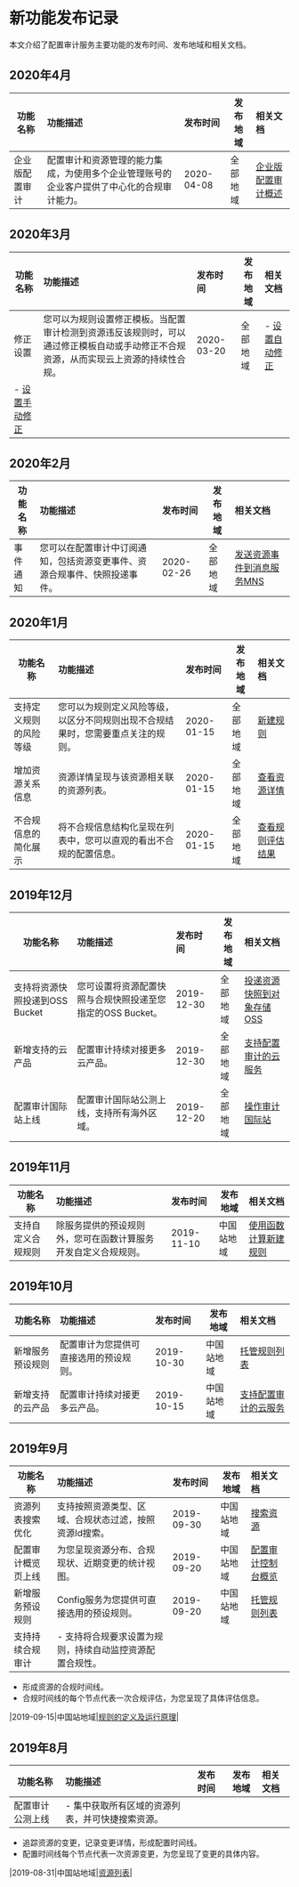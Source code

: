 # 新功能发布记录

本文介绍了配置审计服务主要功能的发布时间、发布地域和相关文档。

## 2020年4月

|功能名称|功能描述|发布时间|发布地域|相关文档|
|----|:---|:---|----|:---|
|企业版配置审计|配置审计和资源管理的能力集成，为使用多个企业管理账号的企业客户提供了中心化的合规审计能力。|2020-04-08|全部地域|[企业版配置审计概述](/intl.zh-CN/隐藏/企业版配置审计/企业版配置审计概述.md)|

## 2020年3月

|功能名称|功能描述|发布时间|发布地域|相关文档|
|----|:---|:---|----|:---|
|修正设置|您可以为规则设置修正模板。当配置审计检测到资源违反该规则时，可以通过修正模板自动或手动修正不合规资源，从而实现云上资源的持续性合规。|2020-03-20|全部地域|-   [设置自动修正](/intl.zh-CN/资源合规审计/修正设置/设置自动修正.md)
-   [设置手动修正](/intl.zh-CN/资源合规审计/修正设置/设置手动修正.md) |

## 2020年2月

|功能名称|功能描述|发布时间|发布地域|相关文档|
|----|:---|:---|----|:---|
|事件通知|您可以在配置审计中订阅通知，包括资源变更事件、资源合规事件、快照投递事件。|2020-02-26|全部地域|[发送资源事件到消息服务MNS](/intl.zh-CN/订阅资源事件/发送资源事件到消息服务MNS.md)|

## 2020年1月

|功能名称|功能描述|发布时间|发布地域|相关文档|
|----|:---|:---|----|:---|
|支持定义规则的风险等级|您可以为规则定义风险等级，以区分不同规则出现不合规结果时，您需要重点关注的规则。|2020-01-15|全部地域|[新建规则](/intl.zh-CN/资源合规审计/规则管理/新建规则.md)|
|增加资源关系信息|资源详情呈现与该资源相关联的资源列表。|2020-01-15|全部地域|[查看资源详情](/intl.zh-CN/资源列表/查看资源详情.md)|
|不合规信息的简化展示|将不合规信息结构化呈现在列表中，您可以直观的看出不合规的配置信息。|2020-01-15|全部地域|[查看规则评估结果](/intl.zh-CN/资源合规审计/查看合规结果/查看规则评估结果.md)|

## 2019年12月

|功能名称|功能描述|发布时间|发布地域|相关文档|
|----|:---|:---|----|:---|
|支持将资源快照投递到OSS Bucket|您可设置将资源配置快照与合规快照投递至您指定的OSS Bucket。|2019-12-30|全部地域|[投递资源快照到对象存储OSS](/intl.zh-CN/资源快照/投递资源快照到对象存储OSS.md)|
|新增支持的云产品|配置审计持续对接更多云产品。|2019-12-30|全部地域|[支持配置审计的云服务](/intl.zh-CN/产品简介/支持配置审计的云服务.md)|
|配置审计国际站上线|配置审计国际站公测上线，支持所有海外区域。|2019-12-20|全部地域|[操作审计国际站](https://www.alibabacloud.com/products/cloud-config)|

## 2019年11月

|功能名称|功能描述|发布时间|发布地域|相关文档|
|----|:---|:---|----|:---|
|支持自定义合规规则|除服务提供的预设规则外，您可在函数计算服务开发自定义合规规则。|2019-11-10|中国站地域|[使用函数计算新建规则](/intl.zh-CN/资源合规审计/自定义规则/使用函数计算新建规则.md)|

## 2019年10月

|功能名称|功能描述|发布时间|发布地域|相关文档|
|----|:---|:---|----|:---|
|新增服务预设规则|配置审计为您提供可直接选用的预设规则。|2019-10-30|中国站地域|[托管规则列表](/intl.zh-CN/资源合规审计/托管规则/托管规则列表.md)|
|新增支持的云产品|配置审计持续对接更多云产品。|2019-10-15|中国站地域|[支持配置审计的云服务](/intl.zh-CN/产品简介/支持配置审计的云服务.md)|

## 2019年9月

|功能名称|功能描述|发布时间|发布地域|相关文档|
|----|:---|:---|----|:---|
|资源列表搜索优化|支持按照资源类型、区域、合规状态过滤，按照资源Id搜索。|2019-09-30|中国站地域|[搜索资源](/intl.zh-CN/资源列表/搜索资源.md)|
|配置审计概览页上线|为您呈现资源分布、合规现状、近期变更的统计视图。|2019-09-20|中国站地域|[配置审计控制台概览](https://config.console.aliyun.com/overview?accounttraceid=c2a7a0aedff64a6fb9f56b5d9a1ba206tnvi)|
|新增服务预设规则|Config服务为您提供可直接选用的预设规则。|2019-09-20|中国站地域|[托管规则列表](/intl.zh-CN/资源合规审计/托管规则/托管规则列表.md)|
|支持持续合规审计|-   支持将合规要求设置为规则，持续自动监控资源配置合规性。
-   形成资源的合规时间线。
-   合规时间线的每个节点代表一次合规评估，为您呈现了具体评估信息。

|2019-09-15|中国站地域|[规则的定义及运行原理](/intl.zh-CN/资源合规审计/规则的定义及运行原理.md)|

## 2019年8月

|功能名称|功能描述|发布时间|发布地域|相关文档|
|----|:---|:---|----|:---|
|配置审计公测上线|-   集中获取所有区域的资源列表，并可快捷搜索资源。
-   追踪资源的变更，记录变更详情，形成配置时间线。
-   配置时间线每个节点代表一次资源变更，为您呈现了变更的具体内容。

|2019-08-31|中国站地域|[资源列表](/intl.zh-CN/资源列表/概述.md)|

